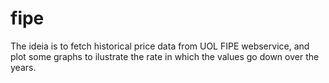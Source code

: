 fipe
====

The ideia is to fetch historical price data from UOL FIPE webservice,
and plot some graphs to ilustrate the rate in which the values go down over the years.
